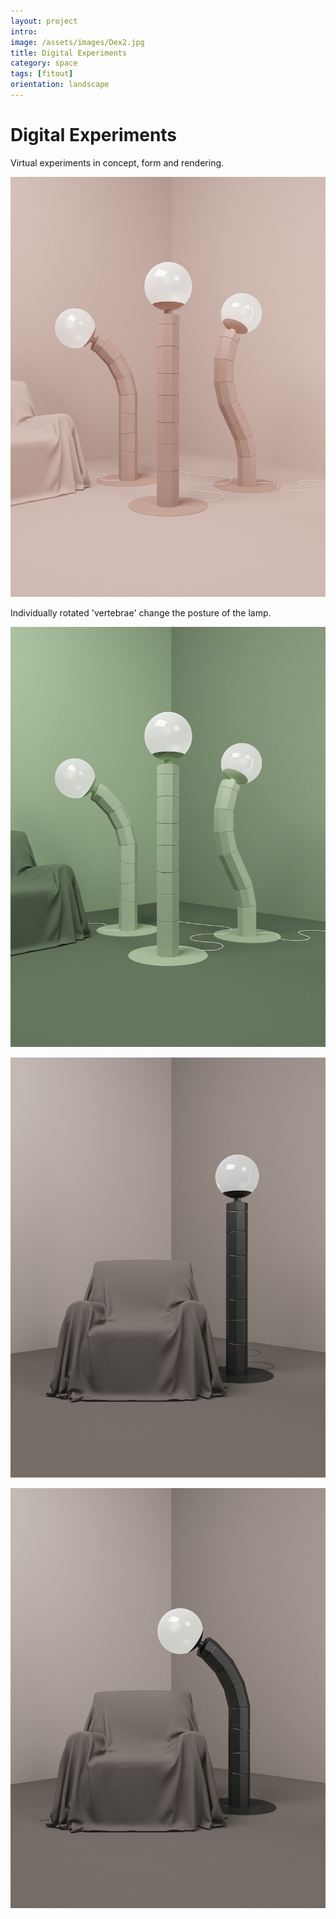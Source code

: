 ```yaml
---
layout: project
intro:  
image: /assets/images/Dex2.jpg
title: Digital Experiments
category: space
tags: [fitout]
orientation: landscape
---
```


# Digital Experiments 

Virtual experiments in concept, form and rendering. 

![](/assets/images/Dex1.jpg)

Individually rotated 'vertebrae' change the posture of the lamp.

![](/assets/images/Dex2.jpg)

![](/assets/images/Dex3.jpg)

![](/assets/images/Dex4.jpg)


